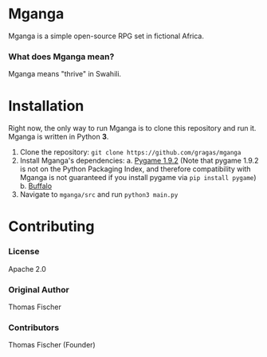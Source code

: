 # Mganga
Mganga is a simple open-source RPG set in fictional Africa.

### What does Mganga mean?
Mganga means "thrive" in Swahili.

# Installation
Right now, the only way to run Mganga is to clone this repository and run it. Mganga is written in Python **3**.

   1. Clone the repository: `git clone https://github.com/gragas/mganga`
   2. Install Mganga's dependencies:
      a. [Pygame 1.9.2](http://pygame.org/) (Note that pygame 1.9.2 is not on the Python Packaging Index, and therefore compatibility with Mganga is not guaranteed if you install pygame via `pip install pygame`)
      b. [Buffalo](http://buffalo.readthedocs.org/)
   3. Navigate to `mganga/src` and run `python3 main.py`

# Contributing

### License
Apache 2.0

### Original Author
Thomas Fischer

### Contributors
Thomas Fischer (Founder)